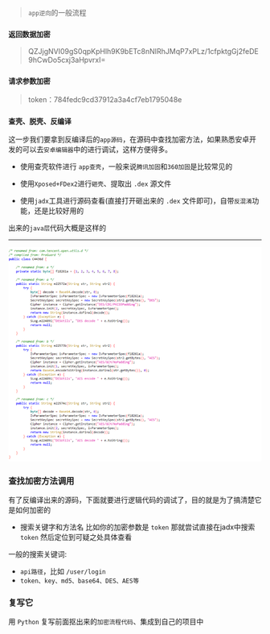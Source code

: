 > `app逆向`的一般流程


### `返回数据加密`

> QZJjgNVI09gS0qpKpHlh9K9bETc8nNIRhJMqP7xPLz/1cfpktgGj2feDE9hCwDo5cxj3aHpvrxI=


### `请求参数加密`
> token：784fedc9cd37912a3a4cf7eb1795048e


### `查壳、脱壳、反编译`
这一步我们要拿到反编译后的`app源码`，在源码中查找加密方法，如果熟悉安卓开发的可以去`安卓编辑器`中的进行调试，这样方便得多。

- 使用查壳软件进行 `app查壳`，一般来说`腾讯加固`和`360加固`是比较常见的

- 使用`Xposed+FDex2`进行`砸壳`、提取出 `.dex` 源文件

- 使用`jadx`工具进行源码查看(直接打开砸出来的 `.dex` 文件即可)，自带`反混淆`功能，还是比较好用的

出来的`java层`代码大概是这样的

---
![](images/QQ图片20210701093258.png)

### 查找加密方法调用
有了反编译出来的源码，下面就要进行逻辑代码的调试了，目的就是为了搞清楚它是如何加密的

- 搜索关键字和方法名
比如你的加密参数是 `token` 那就尝试直接在jadx中搜索 `token` 然后定位到可疑之处具体查看

一般的搜索关键词: 
- `api路径`，比如 `/user/login`
- `token、key、md5、base64、DES、AES等`


### 复写它

用 `Python` 复写前面抠出来的`加密流程代码`、集成到自己的项目中